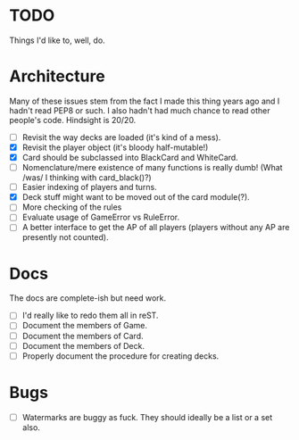 # TODO

Things I'd like to, well, do.

Architecture
============

Many of these issues stem from the fact I made this thing years ago and I
hadn't read PEP8 or such. I also hadn't had much chance to read other people's
code. Hindsight is 20/20.

- [ ] Revisit the way decks are loaded (it's kind of a mess).
- [x] Revisit the player object (it's bloody half-mutable!)
- [x] Card should be subclassed into BlackCard and WhiteCard.
- [ ] Nomenclature/mere existence of many functions is really dumb! (What /was/
    I thinking with card\_black()?)
- [ ] Easier indexing of players and turns.
- [x] Deck stuff might want to be moved out of the card module(?).
- [ ] More checking of the rules
- [ ] Evaluate usage of GameError vs RuleError.
- [ ] A better interface to get the AP of all players (players without any AP
      are presently not counted).

Docs
====

The docs are complete-ish but need work.

- [ ] I'd really like to redo them all in reST.
- [ ] Document the members of Game.
- [ ] Document the members of Card.
- [ ] Document the members of Deck.
- [ ] Properly document the procedure for creating decks.

Bugs
====

- [ ] Watermarks are buggy as fuck. They should ideally be a list or a set also.

